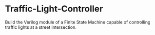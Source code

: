 # Traffic-Light-Controller

Build the Verilog module of a Finite State Machine capable of controlling traffic lights at a street intersection.
